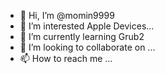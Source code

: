 - 👋 Hi, I’m @momin9999
- 👀 I’m interested Apple Devices...
- 🌱 I’m currently learning Grub2
- 💞️ I’m looking to collaborate on ...
- 📫 How to reach me ...

<!---
momin9999/momin9999 is a ✨ special ✨ repository because its `README.md` (this file) appears on your GitHub profile.
You can click the Preview link to take a look at your changes.
--->
